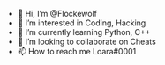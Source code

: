 - 👋 Hi, I’m @Flockewolf
- 👀 I’m interested in Coding, Hacking
- 🌱 I’m currently learning Python, C++
- 💞️ I’m looking to collaborate on Cheats
- 📫 How to reach me Loara#0001

<!---
Flockewolf/Flockewolf is a ✨ special ✨ repository because its `README.md` (this file) appears on your GitHub profile.
You can click the Preview link to take a look at your changes.
--->
